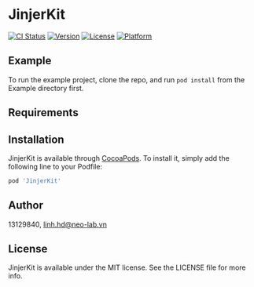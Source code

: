 # JinjerKit

[![CI Status](https://img.shields.io/travis/13129840/JinjerKit.svg?style=flat)](https://travis-ci.org/13129840/JinjerKit)
[![Version](https://img.shields.io/cocoapods/v/JinjerKit.svg?style=flat)](https://cocoapods.org/pods/JinjerKit)
[![License](https://img.shields.io/cocoapods/l/JinjerKit.svg?style=flat)](https://cocoapods.org/pods/JinjerKit)
[![Platform](https://img.shields.io/cocoapods/p/JinjerKit.svg?style=flat)](https://cocoapods.org/pods/JinjerKit)

## Example

To run the example project, clone the repo, and run `pod install` from the Example directory first.

## Requirements

## Installation

JinjerKit is available through [CocoaPods](https://cocoapods.org). To install
it, simply add the following line to your Podfile:

```ruby
pod 'JinjerKit'
```

## Author

13129840, linh.hd@neo-lab.vn

## License

JinjerKit is available under the MIT license. See the LICENSE file for more info.
